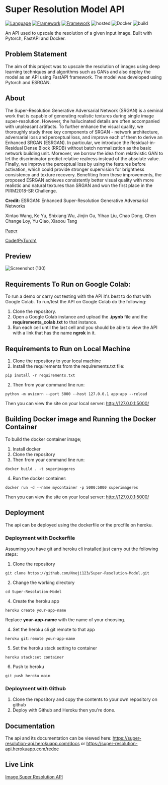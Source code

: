 # Super Resolution Model API
[![Language](https://img.shields.io/badge/Python-yellow.svg?style=flat&logo=python&logoColor=white)](https://www.python.org)
[![Framework](https://img.shields.io/badge/Pytorch-red.svg?style=flat&logo=pytorch&logoColor=white)](http://www.pytorch.org/news.html)
[![Framework](https://img.shields.io/badge/Fastapi-darkgreen.svg?style=flat&logo=fastapi&logoColor=white)](http://www.fastapi.org/news.html)
![hosted](https://img.shields.io/badge/Heroku-430098?style=flat&logo=heroku&logoColor=white)
![Docker](https://img.shields.io/badge/Docker-blue?style=flat&logo=docker&logoColor=white)
![build](https://img.shields.io/badge/build-passing-brightgreen.svg?style=flat)

An API used to upscale the resolution of a given input image. Built with Pytorch, FastAPI and Docker.



## Problem Statement
The aim of this project was to upscale the resolution of images using deep learning techniques and algorithms such as GANs and also deploy the model as an API using FastAPI framework. The model was developed using Pytorch and ESRGAN. 

## About
The Super-Resolution Generative Adversarial Network (SRGAN) is a seminal work that is capable of generating realistic textures during single image super-resolution. However, the hallucinated details are often accompanied with unpleasant artifacts. To further enhance the visual quality, we thoroughly study three key components of SRGAN - network architecture, adversarial loss and perceptual loss, and improve each of them to derive an Enhanced SRGAN (ESRGAN). In particular, we introduce the Residual-in-Residual Dense Block (RRDB) without batch normalization as the basic network building unit. Moreover, we borrow the idea from relativistic GAN to let the discriminator predict relative realness instead of the absolute value. Finally, we improve the perceptual loss by using the features before activation, which could provide stronger supervision for brightness consistency and texture recovery. Benefiting from these improvements, the proposed ESRGAN achieves consistently better visual quality with more realistic and natural textures than SRGAN and won the first place in the PIRM2018-SR Challenge.

**Credit:** 
ESRGAN: Enhanced Super-Resolution Generative Adversarial Networks

Xintao Wang, Ke Yu, Shixiang Wu, Jinjin Gu, Yihao Liu, Chao Dong, Chen Change Loy, Yu Qiao, Xiaoou Tang

[Paper](https://arxiv.org/pdf/1609.04802) 

[Code(PyTorch)](https://github.com/xinntao/ESRGAN)

## Preview

![Screenshot (130)](https://user-images.githubusercontent.com/101701760/172054099-dcf043fe-c208-4f39-900a-8256392dcdc8.png)


## Requirements To Run on Google Colab:
To run a demo or carry out testing with the API it's best to do that with Google Colab. To run/test the API on Google Colab do the following:
1. Clone the repository.
2. Open a Google Colab instance and upload the **.ipynb** file and the **requirements_colab.txt** to that instance.
3. Run each cell until the last cell and you should be able to view the API with a link that has the name **ngrok** in it.

## Requirements to Run on Local Machine
1. Clone the repository to your local machine
1. Install the requirements from the requirements.txt file:
```
pip install -r requirements.txt
```
2. Then from your command line run:
```
python -m uvicorn --port 5000 --host 127.0.0.1 app:app --reload 
```
Then you can view the site on your local server: http://127.0.0.1:5000/ 

## Building Docker image and Running the Docker Container 
To build the docker container image;
1. Install docker
2. Clone the repository
3. Then from your command line run:
```
docker build . -t superimageres

```
4. Run the docker container:
```
docker run -d --name mycontainer -p 5000:5000 superimageres

```

Then you can view the site on your local server: http://127.0.0.1:5000/ 

## Deployment
The api can be deployed using the dockerfile or the procfile on heroku.

### Deployment with Dockerfile
Assuming you have git and heroku cli installed just carry out the following steps:

1. Clone the repository

```
git clone https://github.com/Nneji123/Super-Resolution-Model.git
```

2. Change the working directory

```
cd Super-Resolution-Model 
```

4. Create the heroku app

``` 
heroku create your-app-name 
```

Replace **your-app-name** with the name of your choosing.

4. Set the heroku cli git remote to that app

```
heroku git:remote your-app-name
```

5. Set the heroku stack setting to container
 
```
heroku stack:set container
```

6. Push to heroku
```
git push heroku main
```

### Deployment with Github
1. Clone the repository and copy the contents to your own repository on github
2. Deploy with Github and Heroku then you're done.


## Documentation
The api and its documentation can be viewed here: https://super-resolution-api.herokuapp.com/docs or https://super-resolution-api.herokuapp.com/redoc




## Live Link
[Image Super Resolution API](https://super-resolution-api.herokuapp.com/docs)



